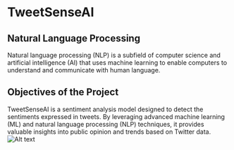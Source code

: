# TweetSenseAI
## Natural Language Processing
Natural language processing (NLP) is a subfield of computer science and artificial intelligence (AI) that uses machine learning to enable computers to understand and communicate with human language.
## Objectives of the Project
TweetSenseAI is a sentiment analysis model designed to detect the sentiments expressed in tweets. By leveraging advanced machine learning (ML) and natural language processing (NLP) techniques, it provides valuable insights into public opinion and trends based on Twitter data. 
![Alt text]([https://example.com/path/to/image.png](https://media.licdn.com/dms/image/v2/C5612AQERP5yD4Ov6Fw/article-cover_image-shrink_600_2000/article-cover_image-shrink_600_2000/0/1538479344425?e=2147483647&v=beta&t=CLi_SbWfTeHnzi0ZRLL6VCebuyeN15wemvV3nwp6oKE))
